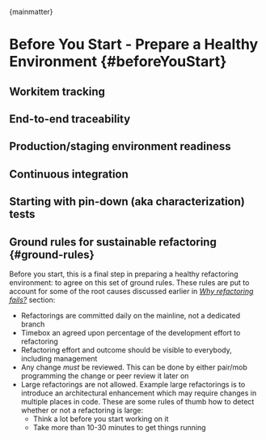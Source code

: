 
{mainmatter}

# Before You Start - Prepare a Healthy Environment {#beforeYouStart}

## Workitem tracking

## End-to-end traceability

## Production/staging environment readiness

## Continuous integration

## Starting with pin-down (aka characterization) tests

## Ground rules for sustainable refactoring {#ground-rules}

Before you start, this is a final step in preparing a healthy refactoring environment: to agree on this set of ground rules. These rules are put to account for some of the root causes discussed earlier in *[Why refactoring fails?](#whyrefactoringfails)* section:

* Refactorings are committed daily on the mainline, not a dedicated branch
* Timebox an agreed upon percentage of the development effort to refactoring
* Refactoring effort and outcome should be visible to everybody, including management
* Any change *must* be reviewed. This can be done by either pair/mob programming the change or peer review it later on
* Large refactorings are not allowed. Example large refactorings is to introduce an architectural enhancement which may require changes in multiple places in code. These are some rules of thumb how to detect whether or not a refactoring is large:
  * Think a lot before you start working on it
  * Take more than 10-30 minutes to get things running
